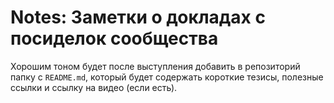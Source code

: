 # Notes: Заметки о докладах с посиделок сообщества

Хорошим тоном будет после выступления добавить в репозиторий папку с `README.md`, который будет содержать короткие тезисы, полезные ссылки и ссылку на видео (если есть).
